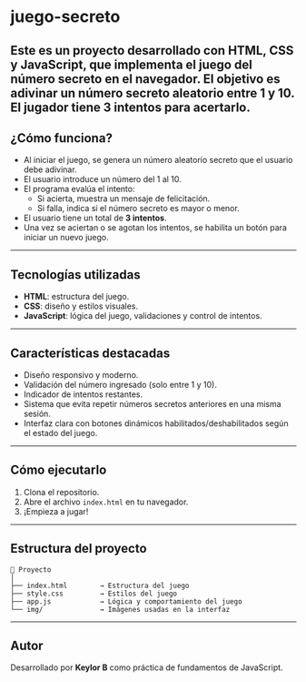 # juego-secreto
Este es un proyecto desarrollado con **HTML**, **CSS** y **JavaScript**, que implementa el juego del número secreto en el navegador. 
El objetivo es adivinar un número secreto aleatorio entre 1 y 10. El jugador tiene **3 intentos** para acertarlo.
---

## ¿Cómo funciona?
- Al iniciar el juego, se genera un número aleatorio secreto que el usuario debe adivinar.
- El usuario introduce un número del 1 al 10.
- El programa evalúa el intento:
  - Si acierta, muestra un mensaje de felicitación.
  - Si falla, indica si el número secreto es mayor o menor.
- El usuario tiene un total de **3 intentos**.
- Una vez se aciertan o se agotan los intentos, se habilita un botón para iniciar un nuevo juego.

---

## Tecnologías utilizadas

- **HTML**: estructura del juego.
- **CSS**: diseño y estilos visuales.
- **JavaScript**: lógica del juego, validaciones y control de intentos.

---

## Características destacadas

- Diseño responsivo y moderno.
- Validación del número ingresado (solo entre 1 y 10).
- Indicador de intentos restantes.
- Sistema que evita repetir números secretos anteriores en una misma sesión.
- Interfaz clara con botones dinámicos habilitados/deshabilitados según el estado del juego.

---

## Cómo ejecutarlo

1. Clona el repositorio.
2. Abre el archivo `index.html` en tu navegador.
3. ¡Empieza a jugar!

---

## Estructura del proyecto

```
📁 Proyecto
│
├── index.html        → Estructura del juego
├── style.css         → Estilos del juego
├── app.js            → Lógica y comportamiento del juego
└── img/              → Imágenes usadas en la interfaz
```

---

## Autor

Desarrollado por **Keylor B** como práctica de fundamentos de JavaScript.
